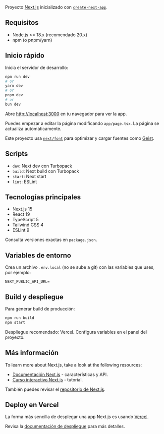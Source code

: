 Proyecto [Next.js](https://nextjs.org) inicializado con [`create-next-app`](https://nextjs.org/docs/app/api-reference/cli/create-next-app).

## Requisitos

- Node.js >= 18.x (recomendado 20.x)
- npm (o pnpm/yarn)

## Inicio rápido

Inicia el servidor de desarrollo:

```bash
npm run dev
# or
yarn dev
# or
pnpm dev
# or
bun dev
```

Abre [http://localhost:3000](http://localhost:3000) en tu navegador para ver la app.

Puedes empezar a editar la página modificando `app/page.tsx`. La página se actualiza automáticamente.

Este proyecto usa [`next/font`](https://nextjs.org/docs/app/building-your-application/optimizing/fonts) para optimizar y cargar fuentes como [Geist](https://vercel.com/font).

## Scripts

- `dev`: Next dev con Turbopack
- `build`: Next build con Turbopack
- `start`: Next start
- `lint`: ESLint

## Tecnologías principales

- Next.js 15
- React 19
- TypeScript 5
- Tailwind CSS 4
- ESLint 9
  
Consulta versiones exactas en `package.json`.

## Variables de entorno

Crea un archivo `.env.local` (no se sube a git) con las variables que uses, por ejemplo:

```
NEXT_PUBLIC_API_URL=
```

## Build y despliegue

Para generar build de producción:

```bash
npm run build
npm start
```

Despliegue recomendado: Vercel. Configura variables en el panel del proyecto.

## Más información

To learn more about Next.js, take a look at the following resources:

- [Documentación Next.js](https://nextjs.org/docs) - características y API.
- [Curso interactivo Next.js](https://nextjs.org/learn) - tutorial.

También puedes revisar el [repositorio de Next.js](https://github.com/vercel/next.js).

## Deploy en Vercel

La forma más sencilla de desplegar una app Next.js es usando [Vercel](https://vercel.com/new?utm_medium=default-template&filter=next.js&utm_source=create-next-app&utm_campaign=create-next-app-readme).

Revisa la [documentación de despliegue](https://nextjs.org/docs/app/building-your-application/deploying) para más detalles.
